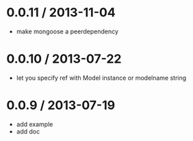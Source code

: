 
0.0.11 / 2013-11-04
==================

 * make mongoose a peerdependency

0.0.10 / 2013-07-22
==================

  * let you specify ref with Model instance or modelname string

0.0.9 / 2013-07-19
==================

  * add example
  * add doc
